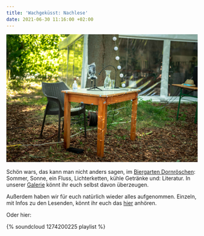 ```yaml
---
title: 'Wachgeküsst: Nachlese'
date: 2021-06-30 11:16:00 +02:00
---
```


![202656389_901157403771355_7048702142123455330_n.jpg](/uploads/202656389_901157403771355_7048702142123455330_n.jpg)

Schön wars, das kann man nicht anders sagen, im [Biergarten Dornröschen](https://dornroeschen.cafe/): Sommer, Sonne, ein Fluss, Lichterketten, kühle Getränke und: Literatur. In unserer [Galerie](https://lesebuehnetextgenuss.de/galerie.html) könnt ihr euch selbst davon überzeugen.

Außerdem haben wir für euch natürlich wieder alles aufgenommen. Einzeln, mit Infos zu den Lesenden, könnt ihr euch das [hier](https://lesebuehnetextgenuss.de/lesende.html) anhören.

Oder hier: 

 {% soundcloud 1274200225 playlist %}
